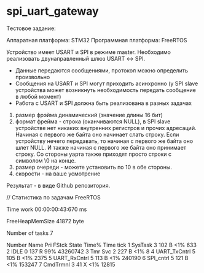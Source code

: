 # spi_uart_gateway

Tестовое задание:


Аппаратная платформа: STM32
Программная платформа: FreeRTOS

Устройство имеет USART и SPI в режиме master. Необходимо реализовать двунаправленный шлюз USART ↔️ SPI. 

- Данные передаются сообщениями, протокол можно определить произвольно
- Сообщения на USART и SPI могут приходить асинхронно (у SPI slave устройства может возникнуть необходимость передать сообщение в любой момент)
- Работа с USART и SPI должна быть реализована в разных задачах

1) размер фрэйма динамический (значение длины 16 бит)
2) формат фрейма - строка (оканчиваются NULL), в SPI slave устройстве нет никаких внутренних регистров и прочих адресаций. Начиная с первого же байта оно начинает слать строку. Если устройству нечего передавать, то начиная с первого же байта оно шлет NULL. И также начиная с первого же байта оно принимает строку.
Со стороны уарта также приходят просто строки с символом \0 на  конце.
3) размер очереди - можете установить по 10 в обе стороны.
4) скорости - на ваше усмотрение

Результат - в виде Github репозитория.






// Статистика по задачам FreeRTOS

Time work  00:00:00:43:670 ms

FreeHeapMemSize     41872 byte

Number of tasks      7

Number   Name     Pri  FStсk State Time% Time tick
 1      SysTask    3     102   B    <1%     633
 2         IDLE    0     137   R    99%     43260742
 3      Tmr Svc    2     227   B    <1%     8
 4 UART_TxCntrl    5     105   B    <1%     2375
 5 UART_RxCntrl    5     113   B    <1%     240190
 6    SPI_cntrl    5     121   B    <1%     153247
 7     CmdTrmnl    3      41   X    <1%     12815

